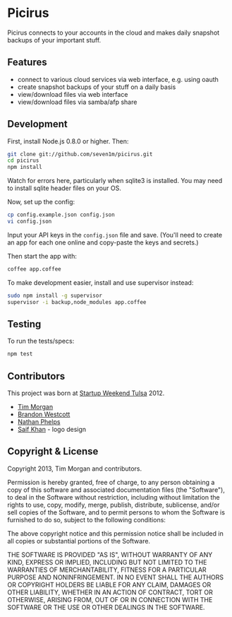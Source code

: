 # Picirus

Picirus connects to your accounts in the cloud and makes daily snapshot backups of your important stuff.

## Features

* connect to various cloud services via web interface, e.g. using oauth
* create snapshot backups of your stuff on a daily basis
* view/download files via web interface
* view/download files via samba/afp share

## Development

First, install Node.js 0.8.0 or higher. Then:

```bash
git clone git://github.com/seven1m/picirus.git
cd picirus
npm install
```

Watch for errors here, particularly when sqlite3 is installed. You may need to install sqlite header files on your OS.

Now, set up the config:

```bash
cp config.example.json config.json
vi config.json
```

Input your API keys in the `config.json` file and save. (You'll need to create an app for each one online and copy-paste the keys and secrets.)

Then start the app with:

```bash
coffee app.coffee
```

To make development easier, install and use supervisor instead:

```bash
sudo npm install -g supervisor
supervisor -i backup,node_modules app.coffee
```

## Testing

To run the tests/specs:

```bash
npm test
```

## Contributors

This project was born at [Startup Weekend Tulsa](http://tulsa.startupweekend.org) 2012.

* [Tim Morgan](http://timmorgan.org)
* [Brandon Westcott](https://github.com/brandonwestcott)
* [Nathan Phelps](https://github.com/nwp)
* [Saif Khan](http://www.lifeasadesigner.com) - logo design

## Copyright & License

Copyright 2013, Tim Morgan and contributors.

Permission is hereby granted, free of charge, to any person obtaining a copy
of this software and associated documentation files (the "Software"), to deal
in the Software without restriction, including without limitation the rights
to use, copy, modify, merge, publish, distribute, sublicense, and/or sell
copies of the Software, and to permit persons to whom the Software is
furnished to do so, subject to the following conditions:

The above copyright notice and this permission notice shall be included in
all copies or substantial portions of the Software.

THE SOFTWARE IS PROVIDED "AS IS", WITHOUT WARRANTY OF ANY KIND, EXPRESS OR
IMPLIED, INCLUDING BUT NOT LIMITED TO THE WARRANTIES OF MERCHANTABILITY,
FITNESS FOR A PARTICULAR PURPOSE AND NONINFRINGEMENT. IN NO EVENT SHALL THE
AUTHORS OR COPYRIGHT HOLDERS BE LIABLE FOR ANY CLAIM, DAMAGES OR OTHER
LIABILITY, WHETHER IN AN ACTION OF CONTRACT, TORT OR OTHERWISE, ARISING FROM,
OUT OF OR IN CONNECTION WITH THE SOFTWARE OR THE USE OR OTHER DEALINGS IN
THE SOFTWARE.
